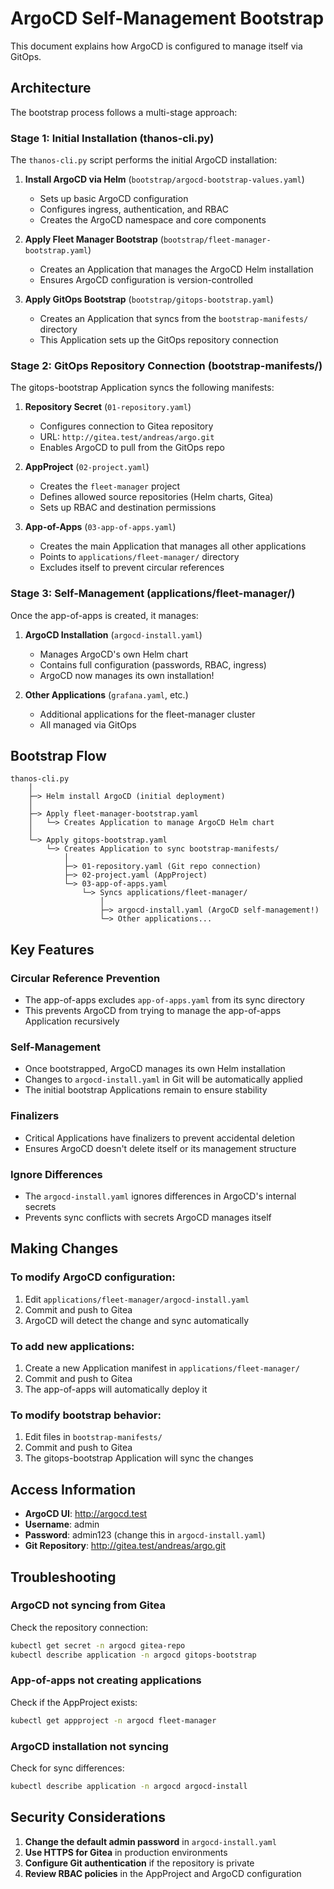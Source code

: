 # ArgoCD Self-Management Bootstrap

This document explains how ArgoCD is configured to manage itself via GitOps.

## Architecture

The bootstrap process follows a multi-stage approach:

### Stage 1: Initial Installation (thanos-cli.py)
The `thanos-cli.py` script performs the initial ArgoCD installation:

1. **Install ArgoCD via Helm** (`bootstrap/argocd-bootstrap-values.yaml`)
   - Sets up basic ArgoCD configuration
   - Configures ingress, authentication, and RBAC
   - Creates the ArgoCD namespace and core components

2. **Apply Fleet Manager Bootstrap** (`bootstrap/fleet-manager-bootstrap.yaml`)
   - Creates an Application that manages the ArgoCD Helm installation
   - Ensures ArgoCD configuration is version-controlled

3. **Apply GitOps Bootstrap** (`bootstrap/gitops-bootstrap.yaml`)
   - Creates an Application that syncs from the `bootstrap-manifests/` directory
   - This Application sets up the GitOps repository connection

### Stage 2: GitOps Repository Connection (bootstrap-manifests/)
The gitops-bootstrap Application syncs the following manifests:

1. **Repository Secret** (`01-repository.yaml`)
   - Configures connection to Gitea repository
   - URL: `http://gitea.test/andreas/argo.git`
   - Enables ArgoCD to pull from the GitOps repo

2. **AppProject** (`02-project.yaml`)
   - Creates the `fleet-manager` project
   - Defines allowed source repositories (Helm charts, Gitea)
   - Sets up RBAC and destination permissions

3. **App-of-Apps** (`03-app-of-apps.yaml`)
   - Creates the main Application that manages all other applications
   - Points to `applications/fleet-manager/` directory
   - Excludes itself to prevent circular references

### Stage 3: Self-Management (applications/fleet-manager/)
Once the app-of-apps is created, it manages:

1. **ArgoCD Installation** (`argocd-install.yaml`)
   - Manages ArgoCD's own Helm chart
   - Contains full configuration (passwords, RBAC, ingress)
   - ArgoCD now manages its own installation!

2. **Other Applications** (`grafana.yaml`, etc.)
   - Additional applications for the fleet-manager cluster
   - All managed via GitOps

## Bootstrap Flow

```
thanos-cli.py
    │
    ├─> Helm install ArgoCD (initial deployment)
    │
    ├─> Apply fleet-manager-bootstrap.yaml
    │   └─> Creates Application to manage ArgoCD Helm chart
    │
    └─> Apply gitops-bootstrap.yaml
        └─> Creates Application to sync bootstrap-manifests/
            │
            ├─> 01-repository.yaml (Git repo connection)
            ├─> 02-project.yaml (AppProject)
            └─> 03-app-of-apps.yaml
                └─> Syncs applications/fleet-manager/
                    │
                    ├─> argocd-install.yaml (ArgoCD self-management!)
                    └─> Other applications...
```

## Key Features

### Circular Reference Prevention
- The app-of-apps excludes `app-of-apps.yaml` from its sync directory
- This prevents ArgoCD from trying to manage the app-of-apps Application recursively

### Self-Management
- Once bootstrapped, ArgoCD manages its own Helm installation
- Changes to `argocd-install.yaml` in Git will be automatically applied
- The initial bootstrap Applications remain to ensure stability

### Finalizers
- Critical Applications have finalizers to prevent accidental deletion
- Ensures ArgoCD doesn't delete itself or its management structure

### Ignore Differences
- The `argocd-install.yaml` ignores differences in ArgoCD's internal secrets
- Prevents sync conflicts with secrets ArgoCD manages itself

## Making Changes

### To modify ArgoCD configuration:
1. Edit `applications/fleet-manager/argocd-install.yaml`
2. Commit and push to Gitea
3. ArgoCD will detect the change and sync automatically

### To add new applications:
1. Create a new Application manifest in `applications/fleet-manager/`
2. Commit and push to Gitea
3. The app-of-apps will automatically deploy it

### To modify bootstrap behavior:
1. Edit files in `bootstrap-manifests/`
2. Commit and push to Gitea
3. The gitops-bootstrap Application will sync the changes

## Access Information

- **ArgoCD UI**: http://argocd.test
- **Username**: admin
- **Password**: admin123 (change this in `argocd-install.yaml`)
- **Git Repository**: http://gitea.test/andreas/argo.git

## Troubleshooting

### ArgoCD not syncing from Gitea
Check the repository connection:
```bash
kubectl get secret -n argocd gitea-repo
kubectl describe application -n argocd gitops-bootstrap
```

### App-of-apps not creating applications
Check if the AppProject exists:
```bash
kubectl get appproject -n argocd fleet-manager
```

### ArgoCD installation not syncing
Check for sync differences:
```bash
kubectl describe application -n argocd argocd-install
```

## Security Considerations

1. **Change the default admin password** in `argocd-install.yaml`
2. **Use HTTPS for Gitea** in production environments
3. **Configure Git authentication** if the repository is private
4. **Review RBAC policies** in the AppProject and ArgoCD configuration


